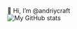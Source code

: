 👋 Hi, I’m @andriycraft
<br>
![My GitHub stats](https://github-readme-stats.vercel.app/api?username=andriycraft&count_private=true)
